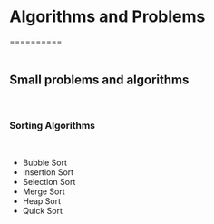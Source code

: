 <h1>Algorithms and Problems</h1>
==========<br><br>

<h2>Small problems and algorithms</h2><br>
<h3>Sorting Algorithms</h3><br>
<ul>
<li>Bubble Sort</li>
<li>Insertion Sort</li>
<li>Selection Sort</li>
<li>Merge Sort</li>
<li>Heap Sort</li>
<li>Quick Sort</li>
</ul>
